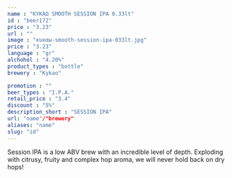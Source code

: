 ```yaml
---
name : "ΚΥΚΑΩ SMOOTH SESSION IPA 0.33lt"
id : "beer172"
price : "3.23"
url : ""
image : "κυκαω-smooth-session-ipa-033lt.jpg"
price : "3.23"
language : "gr"
alchohol : "4.20%"
product_types : "bottle"
brewery : "Kykao"

promotion : ""
beer_types : "I.P.A."
retail_price : "3.4"
discount : "5%"
description_short : "SESSION IPA"
url: "name"/"brewery"
aliases: "name"
slug: "id"
---
```


Session IPA is a low ABV brew with an incredible level
of depth. Exploding with citrusy, fruity and complex hop aroma, we will never hold back on dry hops!